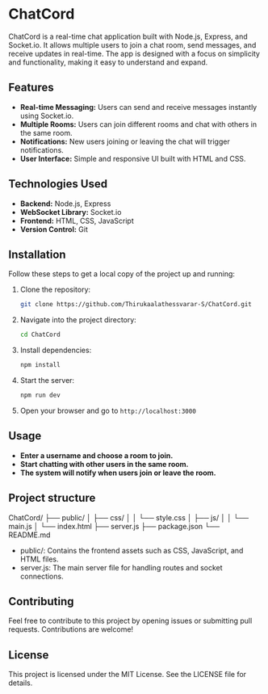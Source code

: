 # ChatCord

ChatCord is a real-time chat application built with Node.js, Express, and Socket.io. It allows multiple users to join a chat room, send messages, and receive updates in real-time. The app is designed with a focus on simplicity and functionality, making it easy to understand and expand.

## Features

- **Real-time Messaging:** Users can send and receive messages instantly using Socket.io.
- **Multiple Rooms:** Users can join different rooms and chat with others in the same room.
- **Notifications:** New users joining or leaving the chat will trigger notifications.
- **User Interface:** Simple and responsive UI built with HTML and CSS.

## Technologies Used

- **Backend:** Node.js, Express
- **WebSocket Library:** Socket.io
- **Frontend:** HTML, CSS, JavaScript
- **Version Control:** Git

## Installation

Follow these steps to get a local copy of the project up and running:

1. Clone the repository:
   ```bash
   git clone https://github.com/Thirukaalathessvarar-S/ChatCord.git
   ```
2. Navigate into the project directory:
   ```bash
   cd ChatCord
   ```
3. Install dependencies:
   ```bash
   npm install
   ```
4. Start the server:
   ```bash
   npm run dev
   ```
5. Open your browser and go to `http://localhost:3000`

## Usage
- **Enter a username and choose a room to join.**
- **Start chatting with other users in the same room.**
- **The system will notify when users join or leave the room.**

## Project structure
ChatCord/
├── public/
│   ├── css/
│   │   └── style.css
│   ├── js/
│   │   └── main.js
│   └── index.html
├── server.js
├── package.json
└── README.md

- public/: Contains the frontend assets such as CSS, JavaScript, and HTML files.
- server.js: The main server file for handling routes and socket connections.

## Contributing
Feel free to contribute to this project by opening issues or submitting pull requests. Contributions are welcome!

## License
This project is licensed under the MIT License. See the LICENSE file for details.
